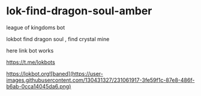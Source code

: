 # lok-find-dragon-soul-amber
league of kingdoms bot

lokbot find dragon soul , find crystal mine

here link bot works 

https://t.me/lokbots

https://lokbot.org![baned](https://user-images.githubusercontent.com/130431327/231061917-3fe59f1c-87e8-486f-b6ab-0cca14045da6.png)

